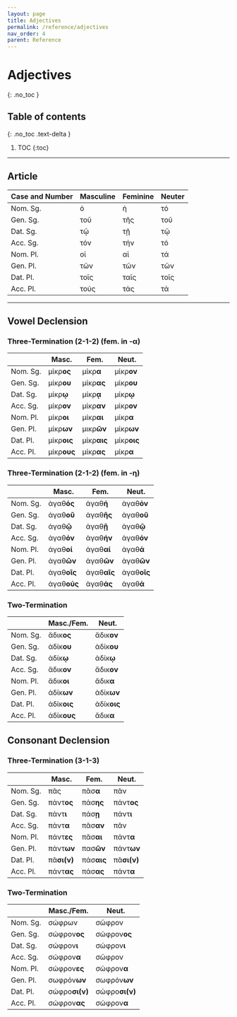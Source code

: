 ```yaml
---
layout: page
title: Adjectives
permalink: /reference/adjectives
nav_order: 4
parent: Reference
---
```


# Adjectives
{: .no_toc }

## Table of contents
{: .no_toc .text-delta }

1. TOC
{:toc}

***

## Article

| Case and Number | Masculine | Feminine | Neuter |
| --- | --- | --- | --- |
| Nom. Sg. | ὁ | ἡ | τό |
| Gen. Sg. | τοῦ | τῆς | τοῦ |
| Dat. Sg. | τῷ | τῇ | τῷ |
| Acc. Sg. | τόν | τήν | τό |
| Nom. Pl. | οἱ | αἱ | τά |
| Gen. Pl. | τῶν | τῶν | τῶν |
| Dat. Pl. | τοῖς | ταῖς | τοῖς |
| Acc. Pl. | τούς | τάς | τά |

***

## Vowel Declension

### Three-Termination (2-1-2) (fem. in -α)

| | Masc. | Fem. | Neut. |
| ----- | ----- | ----- | ----- |
| Nom. Sg. | μίκρ**ος** | μίκρ**α** | μίκρ**ον** |
| Gen. Sg. | μίκρ**ου** | μίκρ**ας** | μίκρ**ου** |
| Dat. Sg. | μίκρ**ῳ** | μίκρ**ᾳ** | μίκρ**ῳ** |
| Acc. Sg. | μίκρ**ον** | μίκρ**αν** | μίκρ**ον** |
| Nom. Pl. | μίκρ**οι** | μίκρ**αι** | μίκρ**α** |
| Gen. Pl. | μίκρ**ων** | μικρ**ῶν** | μίκρ**ων** |
| Dat. Pl. | μίκρ**οις** | μίκρ**αις** | μίκρ**οις** |
| Acc. Pl. | μίκρ**ους** | μίκρ**ας** | μίκρ**α** |

### Three-Termination (2-1-2) (fem. in -η)

| | Masc. | Fem. | Neut. |
| ----- | ----- | ----- | ----- |
| Nom. Sg. | ἀγαθ**ός** | ἀγαθ**ή** | ἀγαθ**όν** |
| Gen. Sg. | ἀγαθ**οῦ** | ἀγαθ**ῆς** | ἀγαθ**οῦ** |
| Dat. Sg. | ἀγαθ**ῷ** | ἀγαθ**ῇ** | ἀγαθ**ῷ** |
| Acc. Sg. | ἀγαθ**όν** | ἀγαθ**ήν** | ἀγαθ**όν** |
| Nom. Pl. | ἀγαθ**οί** | ἀγαθ**αί** | ἀγαθ**ά** |
| Gen. Pl. | ἀγαθ**ῶν** | ἀγαθ**ῶν** | ἀγαθ**ῶν** |
| Dat. Pl. | ἀγαθ**οῖς** | ἀγαθ**αῖς** | ἀγαθ**οῖς** |
| Acc. Pl. | ἀγαθ**ούς** | ἀγαθ**άς** | ἀγαθ**ά** |

### Two-Termination

| | Masc./Fem. | Neut. |
| ----- | ----- | ----- |
| Nom. Sg. | ἄδικ**ος** | ἄδικ**ον** |
| Gen. Sg. | ἀδίκ**ου** | ἀδίκ**ου** |
| Dat. Sg. | ἀδίκ**ῳ** | ἀδίκ**ῳ** |
| Acc. Sg. | ἄδικ**ον** | ἄδικ**ον** |
| Nom. Pl. | ἄδικ**οι** | ἄδικ**α** |
| Gen. Pl. | ἀδίκ**ων** | ἀδίκ**ων** |
| Dat. Pl. | ἀδίκ**οις** | ἀδίκ**οις** |
| Acc. Pl. | ἀδίκ**ους** | ἄδικ**α** |

## Consonant Declension

### Three-Termination (3-1-3)

| | Masc. | Fem. | Neut. |
| ----- | ----- | ----- | ----- |
| Nom. Sg. | πᾶς | πᾶσ**α** | πᾶν |
| Gen. Sg. | πάντ**ος** | πάσ**ης** | πάντ**ος** |
| Dat. Sg. | πάντ**ι** | πάσ**ῃ** | πάντ**ι** |
| Acc. Sg. | πάντ**α** | πᾶσ**αν** | πᾶν |
| Nom. Pl. | πάντ**ες** | πᾶσ**αι** | πάντ**α** |
| Gen. Pl. | πάντ**ων** | πασ**ῶν** | πάντ**ων** |
| Dat. Pl. | πᾶ**σι(ν)** | πάσ**αις** | πᾶ**σι(ν)** |
| Acc. Pl. | πάντ**ας** | πάσ**ας** | πάντ**α** |

### Two-Termination

| | Masc./Fem. | Neut. |
| ----- | ----- | ----- |
| Nom. Sg. | σώφρων | σῶφρον |
| Gen. Sg. | σώφρον**ος** | σώφρον**ος** |
| Dat. Sg. | σώφρον**ι** | σώφρον**ι** |
| Acc. Sg. | σώφρον**α** | σῶφρον |
| Nom. Pl. | σώφρον**ες** | σώφρον**α** |
| Gen. Pl. | σωφρόν**ων** | σωφρόν**ων** |
| Dat. Pl. | σώφρο**σι(ν)** | σώφρο**σι(ν)** |
| Acc. Pl. | σώφρον**ας** | σώφρον**α** |

